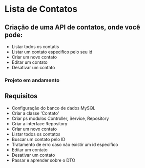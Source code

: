 # Lista de Contatos

## Criação de uma API de contatos, onde você pode:
<ul>
  <li>Listar todos os contatis</li>
  <li>Listar um contato especifico pelo seu id</li>
  <li>Criar um novo contato</li>
  <li>Editar um contato</li>
  <li>Desativar um contato</li>  
</ul>


### Projeto em andamento

## Requisitos
<ul>
  <li>Configuração do banco de dados MySQL</li>
  <li>Criar a classe 'Contato'</li>
  <li>Criar ps modulos Controller, Service, Repository</li>
  <li>Criar a interface Repository</li>
  <li>Criar um novo contato</li>
  <li>Listar todos os contatos</li>
  <li>Buscar um contato pelo ID</li>
  <li>Tratamento de erro caso não existir um id especifico</li>
  <li>Editar um contato</li>
  <li>Desativar um contato</li>
  <li>Passar e aprender sobre o DTO</li>
</ul>
